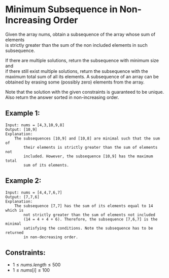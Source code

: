 # Minimum Subsequence in Non-Increasing Order

Given the array nums, obtain a subsequence of the array whose sum of elements  
is strictly greater than the sum of the non included elements in such  
subsequence. 

If there are multiple solutions, return the subsequence with minimum size and  
if there still exist multiple solutions, return the subsequence with the  
maximum total sum of all its elements. A subsequence of an array can be  
obtained by erasing some (possibly zero) elements from the array. 

Note that the solution with the given constraints is guaranteed to be unique.  
Also return the answer sorted in non-increasing order.

 

## Example 1:

    Input: nums = [4,3,10,9,8]
    Output: [10,9] 
    Explanation: 
        The subsequences [10,9] and [10,8] are minimal such that the sum of 
            their elements is strictly greater than the sum of elements not 
            included. However, the subsequence [10,9] has the maximum total 
            sum of its elements. 

## Example 2:

    Input: nums = [4,4,7,6,7]
    Output: [7,7,6] 
    Explanation: 
        The subsequence [7,7] has the sum of its elements equal to 14 which is 
            not strictly greater than the sum of elements not included 
            (14 = 4 + 4 + 6). Therefore, the subsequence [7,6,7] is the minimal
            satisfying the conditions. Note the subsequence has to be returned 
            in non-decreasing order.  

 

## Constraints:

* $1 \le nums.length \le 500$
* $1 \le nums[i] \le 100$

